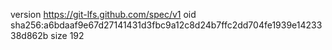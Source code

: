 version https://git-lfs.github.com/spec/v1
oid sha256:a6bdaaf9e67d27141431d3fbc9a12c8d24b7ffc2dd704fe1939e1423338d862b
size 192
